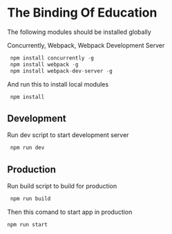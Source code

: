# The Binding Of Education


The following modules should be installed globally

Concurrently, Webpack, Webpack Development Server
```javascript
 npm install concurrently -g
 npm install webpack -g
 npm install webpack-dev-server -g
```

And run this to install local modules
```javascript
 npm install
```
## Development

Run dev script to start development server
```javascript
 npm run dev
```

## Production

Run build script to build for production
```javascript
 npm run build
```

Then this comand to start app in production
````javascript
npm run start
````

